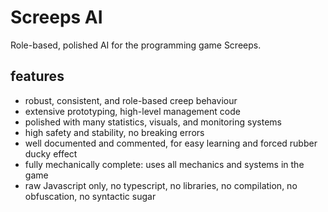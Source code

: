 # Screeps AI
Role-based, polished AI for the programming game Screeps.

## features
- robust, consistent, and role-based creep behaviour
- extensive prototyping, high-level management code
- polished with many statistics, visuals, and monitoring systems
- high safety and stability, no breaking errors
- well documented and commented, for easy learning and forced rubber ducky effect
- fully mechanically complete: uses all mechanics and systems in the game
- raw Javascript only, no typescript, no libraries, no compilation, no obfuscation, no syntactic sugar

